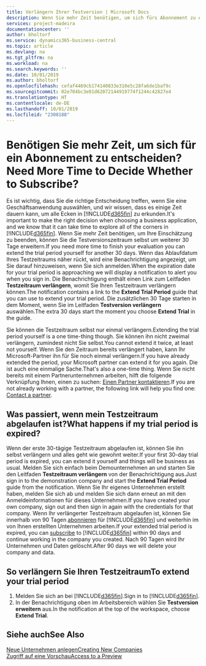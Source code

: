 ```yaml
---
title: Verlängern Ihrer Testversion | Microsoft Docs
description: Wenn Sie mehr Zeit benötigen, um sich fürs Abonnement zu entscheiden, können Sie Ihre Testversion verlängern.
services: project-madeira
documentationcenter: ''
author: bholtorf
ms.service: dynamics365-business-central
ms.topic: article
ms.devlang: na
ms.tgt_pltfrm: na
ms.workload: na
ms.search.keywords: ''
ms.date: 10/01/2019
ms.author: bholtorf
ms.openlocfilehash: cefaf4469cb174140833e310e5c28fa6de1baf9c
ms.sourcegitcommit: 02e704bc3e01d62072144919774f1244c42827e4
ms.translationtype: HT
ms.contentlocale: de-DE
ms.lasthandoff: 10/01/2019
ms.locfileid: "2308188"
---
```

# <a name="need-more-time-to-decide-whether-to-subscribe"></a><span data-ttu-id="53a38-103">Benötigen Sie mehr Zeit, um sich für ein Abonnement zu entscheiden?</span><span class="sxs-lookup"><span data-stu-id="53a38-103">Need More Time to Decide Whether to Subscribe?</span></span>
<span data-ttu-id="53a38-104">Es ist wichtig, dass Sie die richtige Entscheidung treffen, wenn Sie eine Geschäftsanwendung auswählen, und wir wissen, dass es einige Zeit dauern kann, um alle Ecken in [!INCLUDE[d365fin](includes/d365fin_md.md)] zu erkunden.</span><span class="sxs-lookup"><span data-stu-id="53a38-104">It's important to make the right decision when choosing a business application, and we know that it can take time to explore all of the corners in [!INCLUDE[d365fin](includes/d365fin_md.md)].</span></span> <span data-ttu-id="53a38-105">Wenn Sie mehr Zeit benötigen, um Ihre Einschätzung zu beenden, können Sie die Testversionszeitraum selbst um weiterer 30 Tage erweitern.</span><span class="sxs-lookup"><span data-stu-id="53a38-105">If you need more time to finish your evaluation you can extend the trial period yourself for another 30 days.</span></span> <span data-ttu-id="53a38-106">Wenn das Ablaufdatum Ihres Testzeitraums näher rückt, wird eine Benachrichtigung angezeigt, um Sie darauf hinzuweisen, wenn Sie sich anmelden.</span><span class="sxs-lookup"><span data-stu-id="53a38-106">When the expiration date for your trial period is approaching we will display a notification to alert you when you sign in.</span></span> <span data-ttu-id="53a38-107">Die Benachrichtigung enthält einen Link zum Leitfaden **Testzeitraum verlängern**, womit Sie Ihren Testzeitraum verlängern können.</span><span class="sxs-lookup"><span data-stu-id="53a38-107">The notification contains a link to the **Extend Trial Period** guide that you can use to extend your trial period.</span></span> <span data-ttu-id="53a38-108">Die zusätzlichen 30 Tage starten in dem Moment, wenn Sie im Leitfaden **Testversion verlängern** auswählen.</span><span class="sxs-lookup"><span data-stu-id="53a38-108">The extra 30 days start the moment you choose **Extend Trial** in the guide.</span></span>

<span data-ttu-id="53a38-109">Sie können die Testzeitraum selbst nur einmal verlängern.</span><span class="sxs-lookup"><span data-stu-id="53a38-109">Extending the trial period yourself is a one time-thing though.</span></span> <span data-ttu-id="53a38-110">Sie können ihn nicht zweimal verlängern, zumindest nicht Sie selbst.</span><span class="sxs-lookup"><span data-stu-id="53a38-110">You cannot extend it twice, at least not yourself.</span></span> <span data-ttu-id="53a38-111">Wenn Sie den Zeitraum bereits verlängert haben, kann Ihr Microsoft-Partner ihn für Sie noch einmal verlängern.</span><span class="sxs-lookup"><span data-stu-id="53a38-111">If you have already extended the period, your Microsoft partner can extend it for you again.</span></span> <span data-ttu-id="53a38-112">Die ist auch eine einmalige Sache.</span><span class="sxs-lookup"><span data-stu-id="53a38-112">That's also a one-time thing.</span></span> <span data-ttu-id="53a38-113">Wenn Sie nicht bereits mit einem Partnerunternehmen arbeiten, hilft die folgende Verknüpfung Ihnen, einen zu suchen: [Einen Partner kontaktieren](https://go.microsoft.com/fwlink/?linkid=2038439).</span><span class="sxs-lookup"><span data-stu-id="53a38-113">If you are not already working with a partner, the following link will help you find one: [Contact a partner](https://go.microsoft.com/fwlink/?linkid=2038439).</span></span>

## <a name="what-happens-if-my-trial-period-is-expired"></a><span data-ttu-id="53a38-114">Was passiert, wenn mein Testzeitraum abgelaufen ist?</span><span class="sxs-lookup"><span data-stu-id="53a38-114">What happens if my trial period is expired?</span></span>
<span data-ttu-id="53a38-115">Wenn der erste 30-tägige Testzeitraum abgelaufen ist, können Sie ihn selbst verlängern und alles geht wie gewohnt weiter.</span><span class="sxs-lookup"><span data-stu-id="53a38-115">If your first 30-day trial period is expired, you can extend it yourself and things will be business as usual.</span></span> <span data-ttu-id="53a38-116">Melden Sie sich einfach beim Demounternehmen an und starten Sie den Leitfaden **Testzeitraum verlängern** von der Benachrichtigung aus.</span><span class="sxs-lookup"><span data-stu-id="53a38-116">Just sign in to the demonstration company and start the **Extend Trial Period** guide from the notification.</span></span> <span data-ttu-id="53a38-117">Wenn Sie Ihr eigenes Unternehmen erstellt haben, melden Sie sich ab und melden Sie sich dann erneut an mit den Anmeldeinformationen für dieses Unternehmen.</span><span class="sxs-lookup"><span data-stu-id="53a38-117">If you have created your own company, sign out and then sign in again with the credentials for that company.</span></span> <span data-ttu-id="53a38-118">Wenn Ihr verlängerter Testzeitraum abgelaufen ist, können Sie innerhalb von 90 Tagen [abonnieren](https://go.microsoft.com/fwlink/?linkid=828659) für [!INCLUDE[d365fin](includes/d365fin_md.md)] und weiterhin im von Ihnen erstellten Unternehmen arbeiten.</span><span class="sxs-lookup"><span data-stu-id="53a38-118">If your extended trial period is expired, you can [subscribe](https://go.microsoft.com/fwlink/?linkid=828659) to [!INCLUDE[d365fin](includes/d365fin_md.md)] within 90 days and continue working in the company you created.</span></span> <span data-ttu-id="53a38-119">Nach 90 Tagen wird Ihr Unternehmen und Daten gelöscht.</span><span class="sxs-lookup"><span data-stu-id="53a38-119">After 90 days we will delete your company and data.</span></span> 

## <a name="to-extend-your-trial-period"></a><span data-ttu-id="53a38-120">So verlängern Sie Ihren Testzeitraum</span><span class="sxs-lookup"><span data-stu-id="53a38-120">To extend your trial period</span></span>
1. <span data-ttu-id="53a38-121">Melden Sie sich an bei [!INCLUDE[d365fin](includes/d365fin_md.md)].</span><span class="sxs-lookup"><span data-stu-id="53a38-121">Sign in to [!INCLUDE[d365fin](includes/d365fin_md.md)].</span></span>
2. <span data-ttu-id="53a38-122">In der Benachrichtigung oben im Arbeitsbereich wählen Sie **Testversion erweitern** aus.</span><span class="sxs-lookup"><span data-stu-id="53a38-122">In the notification at the top of the workspace, choose **Extend Trial**.</span></span>

## <a name="see-also"></a><span data-ttu-id="53a38-123">Siehe auch</span><span class="sxs-lookup"><span data-stu-id="53a38-123">See Also</span></span>
[<span data-ttu-id="53a38-124">Neue Unternehmen anlegen</span><span class="sxs-lookup"><span data-stu-id="53a38-124">Creating New Companies</span></span>](about-new-company.md)  
[<span data-ttu-id="53a38-125">Zugriff auf eine Vorschau</span><span class="sxs-lookup"><span data-stu-id="53a38-125">Access to a Preview</span></span>](across-preview.md)  